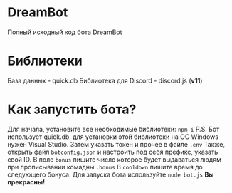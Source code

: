 # DreamBot
Полный исходный код бота DreamBot

# Библиотеки
База данных - quick.db
Библиотека для Discord - discord.js (**v11**)

# Как запустить бота? 
Для начала, установите все необходимые библиотеки: ``npm i``
P.S. Бот использует quick.db, для установки этой библиотеки на ОС Windows нужен Visual Studio.
Затем указать токен и прочее в файле ``.env``
Также, открыть файл ``botconfig.json`` и настроить под себя префикс, указать свой ID.
В поле ``bonus`` пишите число которое будет выдаваться людям при прописывании комадны ``.bonus``
В ``cooldown`` пишите время до следующего бонуса. 
Для запуска бота используйте ``node bot.js``
**Вы прекрасны!**
